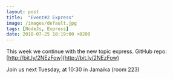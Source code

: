 ```yaml
---
layout: post
title:  "Event#2 Express"
image: /images/default.jpg
tags: [NodeJs, Express]
date: 2018-07-25 18:19:00 +0200
---
```


This week we continue with the new topic express. GitHub repo: [http://bit.ly/2NEzFow](http://bit.ly/2NEzFow)

Join us next Tuesday, at 10:30 in Jamaika (room 223)
